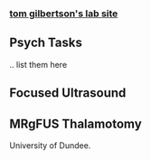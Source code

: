 ### [tom gilbertson's lab site](https://tom-gilbertsons-lab.github.io)

## Psych Tasks
.. list them here 



## Focused Ultrasound 

## MRgFUS Thalamotomy 

University of Dundee. 

